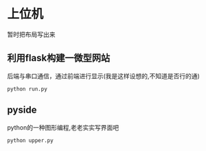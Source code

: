# 上位机
暂时把布局写出来

## 利用flask构建一微型网站
后端与串口通信，通过前端进行显示(我是这样设想的,不知道是否行的通)  

    python run.py

## pyside
python的一种图形编程,老老实实写界面吧  

    python upper.py

